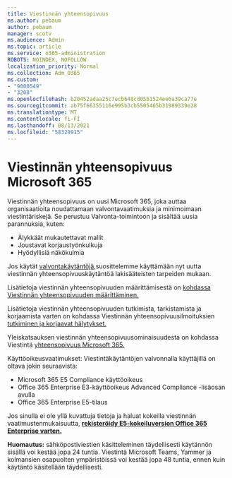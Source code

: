 ```yaml
---
title: Viestinnän yhteensopivuus
ms.author: pebaum
author: pebaum
manager: scotv
ms.audience: Admin
ms.topic: article
ms.service: o365-administration
ROBOTS: NOINDEX, NOFOLLOW
localization_priority: Normal
ms.collection: Adm_O365
ms.custom:
- "9000549"
- "3208"
ms.openlocfilehash: b20452adaa25c7ecb648cd05b1524ee6a39ca77e
ms.sourcegitcommit: ab75f66355116e995b3cb5505465b31989339e28
ms.translationtype: MT
ms.contentlocale: fi-FI
ms.lasthandoff: 08/13/2021
ms.locfileid: "58329915"
---
```

# <a name="communication-compliance-in-microsoft-365"></a>Viestinnän yhteensopivuus Microsoft 365

Viestinnän yhteensopivuus on uusi Microsoft 365, joka auttaa organisaatioita noudattamaan valvontavaatimuksia ja minimoimaan viestintäriskejä. Se perustuu Valvonta-toimintoon ja sisältää uusia parannuksia, kuten:

- Älykkäät mukautettavat mallit
- Joustavat korjaustyönkulkuja
- Hyödyllisiä näkökulmia

Jos käytät [valvontakäytäntöjä,](https://docs.microsoft.com/microsoft-365/compliance/supervision-policies)suosittelemme käyttämään nyt uutta viestinnän yhteensopivuuskäytäntöä lakisääteisten tarpeiden mukaan.

Lisätietoja viestinnän yhteensopivuuden määrittämisestä on [kohdassa Viestinnän yhteensopivuuden määrittäminen.](https://docs.microsoft.com/microsoft-365/compliance/communication-compliance-configure)

Lisätietoja viestinnän yhteensopivuuden tutkimista, tarkistamista ja korjaamista varten on kohdassa Viestinnän yhteensopivuusilmoituksien [tutkiminen ja korjaavat hälytykset.](https://docs.microsoft.com/microsoft-365/compliance/communication-compliance-investigate-remediate)

Yleiskatsauksen viestinnän yhteensopivuusominaisuudesta on kohdassa Viestintä [yhteensopivuus Microsoft 365.](https://docs.microsoft.com/microsoft-365/compliance/communication-compliance)

Käyttöoikeusvaatimukset: Viestintäkäytäntöjen valvonnalla käyttäjillä on oltava jokin seuraavista:

- Microsoft 365 E5 Compliance käyttöoikeus
- Office 365 Enterprise E3-käyttöoikeus Advanced Compliance -lisäosan avulla
- Office 365 Enterprise E5-tilaus

Jos sinulla ei ole yllä kuvattuja tietoja ja haluat kokeilla viestinnän vaatimustenmukaisuutta, **[rekisteröidy E5-kokeiluversion Office 365 Enterprise varten.](https://go.microsoft.com/fwlink/p/?LinkID=698279)**

**Huomautus:** sähköpostiviestien käsitteleminen täydellisesti käytännön sisällä voi kestää jopa 24 tuntia. Viestintä Microsoft Teams, Yammer ja kolmansien osapuolten ympäristöissä voi kestää jopa 48 tuntia, ennen kuin käytäntö käsitellään täydellisesti.
